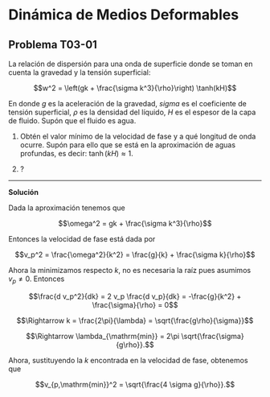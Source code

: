 # Dinámica de Medios Deformables
## Problema T03-01

La relación de dispersión para una onda de superficie donde se toman en 
cuenta la gravedad y la tensión superficial:

```math
w^2 = \left(gk + \frac{\sigma k^3}{\rho}\right) \tanh(kH)
```

En donde $`g`$ es la aceleración de la gravedad, $`sigma`$ es el coeficiente
de tensión superficial, $`\rho`$ es la densidad del líquido, $`H`$ es el
espesor de la capa de fluido. Supón que el fluido es agua.

1. Obtén el valor mínimo de la velocidad de fase y a qué longitud de onda ocurre.
Supón para ello que se está en la aproximación de aguas profundas, es decir:
$`\tanh(kH)\approx 1`$.

2. ?
---

**Solución**

Dada la aproximación tenemos que

```math
\omega^2 = gk + \frac{\sigma k^3}{\rho}
```

Entonces la velocidad de fase está dada por

```math
v_p^2 
= \frac{\omega^2}{k^2}
= \frac{g}{k} + \frac{\sigma k}{\rho}
```

Ahora la minimizamos respecto $`k`$, no es necesaria la raíz pues asumimos
$`v_p \neq 0`$. Entonces

```math
\frac{d v_p^2}{dk}
= 2 v_p \frac{d v_p}{dk}
= -\frac{g}{k^2} + \frac{\sigma}{\rho}
= 0
```

```math
\Rightarrow
k = \frac{2\pi}{\lambda} = \sqrt{\frac{g\rho}{\sigma}}
```

```math
\Rightarrow
\lambda_{\mathrm{min}} = 2\pi \sqrt{\frac{\sigma}{g\rho}}.
```

Ahora, sustituyendo la $`k`$ encontrada en la velocidad de fase, obtenemos que

```math
v_{p,\mathrm{min}}^2 = \sqrt{\frac{4 \sigma g}{\rho}}.
```
